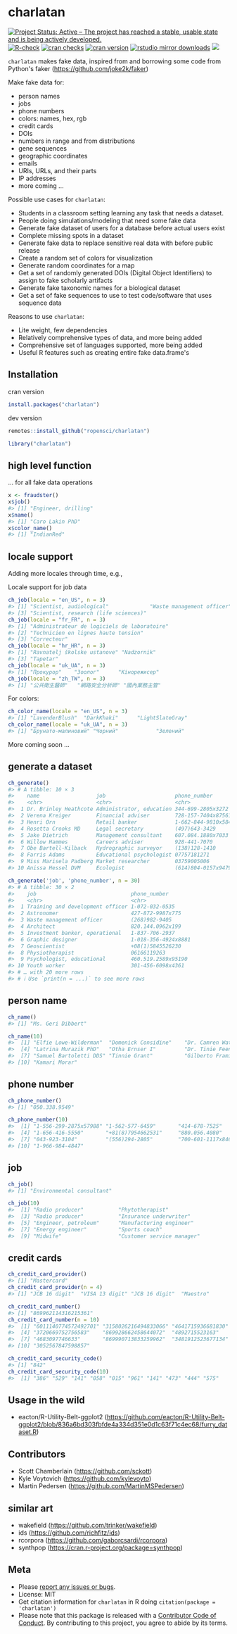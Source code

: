 charlatan
=========



[![Project Status: Active – The project has reached a stable, usable state and is being actively developed.](https://www.repostatus.org/badges/latest/active.svg)](https://www.repostatus.org/#active)
[![R-check](https://github.com/ropensci/charlatan/workflows/R-check/badge.svg)](https://github.com/ropensci/charlatan/actions?query=workflow%3AR-check)
[![cran checks](https://badges.cranchecks.info/worst/charlatan.svg)](https://cranchecks.info/pkgs/charlatan)
[![cran version](https://www.r-pkg.org/badges/version/charlatan)](https://cran.r-project.org/package=charlatan)
[![rstudio mirror downloads](https://cranlogs.r-pkg.org/badges/charlatan)](https://github.com/r-hub/cranlogs.app)
[![](https://badges.ropensci.org/94_status.svg)](https://github.com/ropensci/software-review/issues/94)

`charlatan` makes fake data, inspired from and borrowing some code from Python's faker (https://github.com/joke2k/faker)

Make fake data for:

* person names
* jobs
* phone numbers
* colors: names, hex, rgb
* credit cards
* DOIs
* numbers in range and from distributions
* gene sequences
* geographic coordinates
* emails
* URIs, URLs, and their parts
* IP addresses
* more coming ...

Possible use cases for `charlatan`:

* Students in a classroom setting learning any task that needs a dataset.
* People doing simulations/modeling that need some fake data
* Generate fake dataset of users for a database before actual users exist
* Complete missing spots in a dataset
* Generate fake data to replace sensitive real data with before public release
* Create a random set of colors for visualization
* Generate random coordinates for a map
* Get a set of randomly generated DOIs (Digital Object Identifiers) to
assign to fake scholarly artifacts
* Generate fake taxonomic names for a biological dataset
* Get a set of fake sequences to use to test code/software that uses
sequence data

Reasons to use `charlatan`:

* Lite weight, few dependencies
* Relatively comprehensive types of data, and more being added
* Comprehensive set of languages supported, more being added
* Useful R features such as creating entire fake data.frame's

## Installation

cran version


```r
install.packages("charlatan")
```

dev version


```r
remotes::install_github("ropensci/charlatan")
```


```r
library("charlatan")
```

## high level function

... for all fake data operations


```r
x <- fraudster()
x$job()
#> [1] "Engineer, drilling"
x$name()
#> [1] "Caro Lakin PhD"
x$color_name()
#> [1] "IndianRed"
```

## locale support

Adding more locales through time, e.g.,

Locale support for job data


```r
ch_job(locale = "en_US", n = 3)
#> [1] "Scientist, audiological"             "Waste management officer"           
#> [3] "Scientist, research (life sciences)"
ch_job(locale = "fr_FR", n = 3)
#> [1] "Administrateur de logiciels de laboratoire"
#> [2] "Technicien en lignes haute tension"        
#> [3] "Correcteur"
ch_job(locale = "hr_HR", n = 3)
#> [1] "Ravnatelj školske ustanove" "Nadzornik"                 
#> [3] "Tapetar"
ch_job(locale = "uk_UA", n = 3)
#> [1] "Прокурор"    "Зоолог"      "Кінорежисер"
ch_job(locale = "zh_TW", n = 3)
#> [1] "公共衛生醫師"   "網路安全分析師" "國內業務主管"
```

For colors:


```r
ch_color_name(locale = "en_US", n = 3)
#> [1] "LavenderBlush"  "DarkKhaki"      "LightSlateGray"
ch_color_name(locale = "uk_UA", n = 3)
#> [1] "Брунато-малиновий" "Чорний"            "Зелений"
```

More coming soon ...

## generate a dataset


```r
ch_generate()
#> # A tibble: 10 × 3
#>    name                  job                      phone_number        
#>    <chr>                 <chr>                    <chr>               
#>  1 Dr. Brinley Heathcote Administrator, education 344-699-2805x3272   
#>  2 Verena Kreiger        Financial adviser        728-157-7404x87561  
#>  3 Henri Orn             Retail banker            1-662-844-9810x58460
#>  4 Rosetta Crooks MD     Legal secretary          (497)643-3429       
#>  5 Jake Dietrich         Management consultant    607.084.1880x7033   
#>  6 Willow Hammes         Careers adviser          928-441-7070        
#>  7 Obe Bartell-Kilback   Hydrographic surveyor    (138)128-1410       
#>  8 Farris Adams          Educational psychologist 07757181271         
#>  9 Miss Marisela Padberg Market researcher        03759005006         
#> 10 Anissa Hessel DVM     Ecologist                (614)804-0157x94794
```


```r
ch_generate('job', 'phone_number', n = 30)
#> # A tibble: 30 × 2
#>    job                              phone_number       
#>    <chr>                            <chr>              
#>  1 Training and development officer 1-072-032-0535     
#>  2 Astronomer                       427-872-9987x775   
#>  3 Waste management officer         (268)982-9405      
#>  4 Architect                        820.144.0962x199   
#>  5 Investment banker, operational   1-837-706-2937     
#>  6 Graphic designer                 1-018-356-4924x8881
#>  7 Geoscientist                     +08(1)5845526230   
#>  8 Physiotherapist                  06166119263        
#>  9 Psychologist, educational        460.519.2589x95190 
#> 10 Youth worker                     301-456-6098x4361  
#> # … with 20 more rows
#> # ℹ Use `print(n = ...)` to see more rows
```


## person name


```r
ch_name()
#> [1] "Ms. Geri Dibbert"
```


```r
ch_name(10)
#>  [1] "Elfie Lowe-Wilderman"  "Domenick Considine"    "Dr. Camren Watsica"   
#>  [4] "Latrina Murazik PhD"   "Otha Ernser I"         "Dr. Tinie Feeney DDS" 
#>  [7] "Samuel Bartoletti DDS" "Tinnie Grant"          "Gilberto Frami"       
#> [10] "Kamari Morar"
```


## phone number


```r
ch_phone_number()
#> [1] "050.338.9549"
```


```r
ch_phone_number(10)
#>  [1] "1-556-299-2875x57988" "1-562-577-6459"       "414-678-7525"        
#>  [4] "1-656-416-5550"       "+81(8)7954662531"     "880.056.4080"        
#>  [7] "043-923-3104"         "(556)294-2805"        "700-601-1117x8462"   
#> [10] "1-966-984-4847"
```

## job


```r
ch_job()
#> [1] "Environmental consultant"
```


```r
ch_job(10)
#>  [1] "Radio producer"           "Phytotherapist"          
#>  [3] "Radio producer"           "Insurance underwriter"   
#>  [5] "Engineer, petroleum"      "Manufacturing engineer"  
#>  [7] "Energy engineer"          "Sports coach"            
#>  [9] "Midwife"                  "Customer service manager"
```

## credit cards


```r
ch_credit_card_provider()
#> [1] "Mastercard"
ch_credit_card_provider(n = 4)
#> [1] "JCB 16 digit"  "VISA 13 digit" "JCB 16 digit"  "Maestro"
```


```r
ch_credit_card_number()
#> [1] "869962114316215361"
ch_credit_card_number(n = 10)
#>  [1] "6011140774572492701" "3158026216494833066" "4641715936681830"   
#>  [4] "3720669752756583"    "869928662458644072"  "4892715523163"      
#>  [7] "4683097746633"       "869990713833259962"  "3481912523677134"   
#> [10] "3052567847598857"
```


```r
ch_credit_card_security_code()
#> [1] "842"
ch_credit_card_security_code(10)
#>  [1] "386" "529" "141" "058" "015" "961" "141" "473" "444" "575"
```

## Usage in the wild

- eacton/R-Utility-Belt-ggplot2 (https://github.com/eacton/R-Utility-Belt-ggplot2/blob/836a6bd303fbfde4a334d351e0d1c63f71c4ec68/furry_dataset.R)


## Contributors

* Scott Chamberlain (https://github.com/sckott)
* Kyle Voytovich (https://github.com/kylevoyto)
* Martin Pedersen (https://github.com/MartinMSPedersen)

## similar art

* wakefield (https://github.com/trinker/wakefield)
* ids (https://github.com/richfitz/ids)
* rcorpora (https://github.com/gaborcsardi/rcorpora)
* synthpop (https://cran.r-project.org/package=synthpop)

## Meta

* Please [report any issues or bugs](https://github.com/ropensci/charlatan/issues).
* License: MIT
* Get citation information for `charlatan` in R doing `citation(package = 'charlatan')`
* Please note that this package is released with a [Contributor Code of Conduct](https://ropensci.org/code-of-conduct/). By contributing to this project, you agree to abide by its terms.
